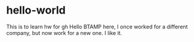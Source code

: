 # hello-world
This is to learn hw for gh
Hello BTAMP here, I once worked for a different company, but now work for a new one.  I like it.
